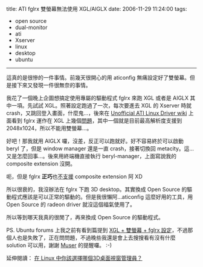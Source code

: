 title: ATI fglrx 雙螢幕無法使用 XGL/AIGLX
date: 2006-11-29 11:24:00
tags: 
- open source
- dual-monitor
- ati
- Xserver
- linux
- desktop
- ubuntu
---

這真的是很慘的一件事情。前幾天很開心的用 aticonfig  無痛設定好了雙螢幕。但是接下來又發現一件很無奈的事情。

我花了一個晚上企圖想搞定使用專屬的驅動程式 fglrx 來跑 XGL 或者是 AIGLX 其中一項。先試試 XGL。照著設定跑過了一次，每次要進去 XGL 的 Xserver 時就 crash，又跳回登入畫面，什麼鬼…，後來在 [Unofficial ATI Linux Driver wiki](http://wiki.cchtml.com/index.php/Main_Page) 上面看到 fglrx 運作在 XGL 上幾個[問題](http://wiki.cchtml.com/index.php/Xgl)，其中一個就是目前最高解析度支援到 2048x1024，所以不能用雙螢幕…。

好吧！那我就用 AIGLX 囉，沒差，反正可以跑就好。好不容易終於可以啟動 beryl 了，但是 window manager 還是一直 crash，接著切換回 metacity。這…又是怎麼回事…。後來用終端機直接執行 beryl-manager，上面寫說我的 composite extension 沒開。

呃，但是 fglrx <span style="font-weight: bold;">正巧</span>也[不支援](http://wiki.cchtml.com/index.php/Frequently_Asked_Questions#Troubleshooting) composite extension 阿 XD

所以很衰的，我沒辦法在 fglrx 下跑 3D desktop。其實換成 Open Source 的驅動程式應該是可以正常的驅動的。但是我很懶阿…aticonfig 這麼好用的工具，用 Open Source 的 radeon driver 就沒這個福氣使用了。

所以等到哪天我真的很閒了，再來換成 Open Source 的驅動程式。

PS. Ubuntu forums 上我之前有看到篇提到 [XGL + 雙螢幕 + fglrx 設定](http://ubuntuforums.org/showthread.php?t=256965)，不過那個人也是失敗了，正在問問題，不過晚些我還是會上去搜搜看有沒有什麼 solution 可以用，謝謝 [Muser](http://www.blogger.com/profile/04452808714445883121) 的提醒囉。 :-)

延伸閱讀：              [在 Linux 中你該選擇哪個3D桌面視窗管理員？](http://metamuse.blogspot.com/2006/11/linux-3d.html)

### 